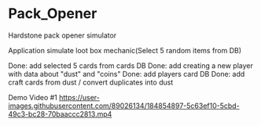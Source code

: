 # Pack_Opener
Hardstone pack opener simulator

Application simulate loot box mechanic(Select 5 random items from DB)

Done: add selected 5 cards from cards DB
Done: add creating a new player with data about "dust" and "coins"
Done:  add players card DB
Done: add craft cards from dust / convert duplicates into dust


Demo Video #1 
https://user-images.githubusercontent.com/89026134/184854897-5c63ef10-5cbd-49c3-bc28-70baaccc2813.mp4

